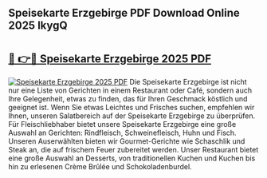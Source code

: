 ## Speisekarte Erzgebirge PDF Download Online 2025 lkygQ

# <h2><a href="http://gcdad4.nevu.top/?p=Speisekarte+Erzgebirge">🔗 👉🔴 Speisekarte Erzgebirge 2025 PDF</a></h2>

[![Speisekarte Erzgebirge 2025 PDF](https://i.imgur.com/dBaPXMq.png)](http://gcdad4.nevu.top/?p=Speisekarte+Erzgebirge)
Die Speisekarte Erzgebirge ist nicht nur eine Liste von Gerichten in einem Restaurant oder Café, sondern auch Ihre Gelegenheit, etwas zu finden, das für Ihren Geschmack köstlich und geeignet ist. Wenn Sie etwas Leichtes und Frisches suchen, empfehlen wir Ihnen, unseren Salatbereich auf der Speisekarte Erzgebirge zu überprüfen. Für Fleischliebhaber bietet unsere Speisekarte Erzgebirge eine große Auswahl an Gerichten: Rindfleisch, Schweinefleisch, Huhn und Fisch. Unseren Auserwählten bieten wir Gourmet-Gerichte wie Schaschlik und Steak an, die auf frischem Feuer zubereitet werden. Unser Restaurant bietet eine große Auswahl an Desserts, von traditionellen Kuchen und Kuchen bis hin zu erlesenen Crème Brûlée und Schokoladenburdel.
